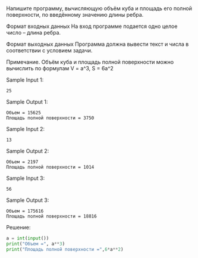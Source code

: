 # <!--- Текст заголовка --->

Напишите программу, вычисляющую объём куба и площадь его полной поверхности, по введённому значению длины ребра.

Формат входных данных
На вход программе подается одно целое число – длина ребра.

Формат выходных данных
Программа должна вывести текст и числа в соответствии с условием задачи.

Примечание. Объём куба и площадь полной поверхности можно вычислить по формулам V = a^3, S = 6a^2

Sample Input 1:
```
25
```

Sample Output 1:
```
Объем = 15625
Площадь полной поверхности = 3750
```

Sample Input 2:
```
13
```

Sample Output 2:
```
Объем = 2197
Площадь полной поверхности = 1014
```

Sample Input 3:
```
56
```

Sample Output 3:
```
Объем = 175616
Площадь полной поверхности = 18816 
```

Решение:
```python
a = int(input())
print("Объем =", a**3)
print("Площадь полной поверхности =",6*a**2)
```
